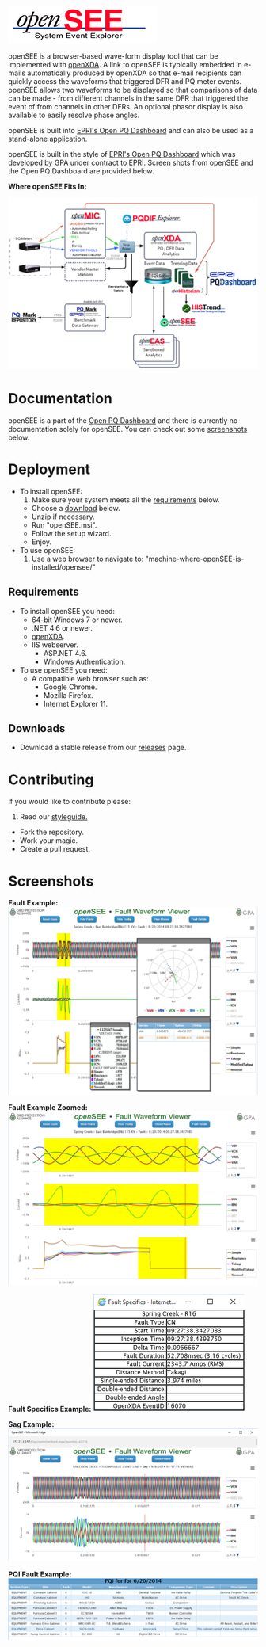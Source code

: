 ![openSEE](https://raw.githubusercontent.com/GridProtectionAlliance/openSEE/master/readme%20files/openSEE%20Logo.png)

openSEE is a browser-based wave-form display tool that can be implemented with [openXDA](https://github.com/GridProtectionAlliance/openXDA). A link to openSEE is typically embedded in e-mails automatically produced by openXDA so that e-mail recipients can quickly access the waveforms that triggered DFR and PQ meter events.
openSEE allows two waveforms to be displayed so that comparisons of data can be made - from different channels in the same DFR that triggered the event of from channels in other DFRs. An optional phasor display is also available to easily resolve phase angles.

openSEE is built into [EPRI's Open PQ Dashboard](https://sourceforge.net/projects/epriopenpqdashboard/) and can also be used as a stand-alone application.

openSEE is built in the style of [EPRI's Open PQ Dashboard](https://sourceforge.net/projects/epriopenpqdashboard/) which was developed by GPA under contract to EPRI. Screen shots from openSEE and the Open PQ Dashboard are provided below.

**Where openSEE Fits In:**

![Where it fits in](https://raw.githubusercontent.com/GridProtectionAlliance/openSEE/master/readme%20files/Where%20it%20fits%20in.png)

# Documentation

openSEE is a part of the [Open PQ Dashboard](https://github.com/GridProtectionAlliance/PQDashboard) and there is currently no documentation solely for openSEE. You can check out some [screenshots](#screenshots) below.
# Deployment

* To install openSEE:
  1. Make sure your system meets all the [requirements](#requirements) below.
  * Choose a [download](#downloads) below.
  * Unzip if necessary.
  * Run "openSEE.msi".
  * Follow the setup wizard.
  * Enjoy.
* To use openSEE:
  1. Use a web browser to navigate to: "machine-where-openSEE-is-installed/opensee/"

## Requirements
* To install openSEE you need:
  * 64-bit Windows 7 or newer.
  * .NET 4.6 or newer.
  * [openXDA](https://github.com/GridProtectionAlliance/openXDA).
  * IIS webserver.
    * ASP.NET 4.6.
    * Windows Authentication.
* To use openSEE you need:
  * A compatible web browser such as:
    * Google Chrome.
    * Mozilla Firefox.
    * Internet Explorer 11.


## Downloads
* Download a stable release from our [releases](https://github.com/GridProtectionAlliance/openSEE/releases) page.

# Contributing
If you would like to contribute please:

1. Read our [styleguide.](https://www.gridprotectionalliance.org/docs/GPA_Coding_Guidelines_2011_03.pdf)
* Fork the repository.
* Work your magic.
* Create a pull request.

# Screenshots

**Fault Example:**
![FaultExample](https://raw.githubusercontent.com/GridProtectionAlliance/openSEE/master/readme%20files/OpenSeeFaultExample.png)

**Fault Example Zoomed:**
![FaultExampleZoomed](https://raw.githubusercontent.com/GridProtectionAlliance/openSEE/master/readme%20files/OpenSeeFaultExampleZoomed.png)

**Fault Specifics Example:**
![FaultSpecificsExample](https://raw.githubusercontent.com/GridProtectionAlliance/openSEE/master/readme%20files/FaultSpecificsExample.png)

**Sag Example:**
![SagExample](https://raw.githubusercontent.com/GridProtectionAlliance/openSEE/master/readme%20files/OpenSeeSagExample.png)

**PQI Fault Example:**
![PQIFaultExample](https://raw.githubusercontent.com/GridProtectionAlliance/openSEE/master/readme%20files/PQIFaultExample.png)
